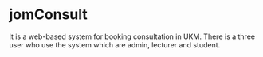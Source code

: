 # jomConsult
It is a web-based system for booking consultation in UKM. There is a three user who use the system which are admin, lecturer and student. 
